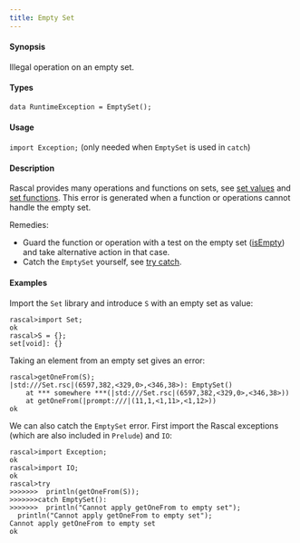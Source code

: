 ```yaml
---
title: Empty Set
---
```


#### Synopsis

Illegal operation on an empty set.

#### Types

`data RuntimeException = EmptySet();`
       
#### Usage

`import Exception;` (only needed when `EmptySet` is used in `catch`)

#### Description

Rascal provides many operations and functions on sets, see [set values](../../../Rascal/Expressions/Values/Set/index.md)
and [set functions](../../../Library/Set.md).
This error is generated when a function or operations cannot handle the empty set.

Remedies:

*  Guard the function or operation with a test on the empty set ([isEmpty](../../../Library/Set.md#Set-isEmpty)) and 
  take alternative action in that case.
*  Catch the `EmptySet` yourself, see [try catch](../../../Rascal/Statements/TryCatch/index.md).

#### Examples

Import the `Set` library and introduce `S` with an empty set as value:

```rascal-shell ,continue,error
rascal>import Set;
ok
rascal>S = {};
set[void]: {}
```
Taking an element from an empty set gives an error:

```rascal-shell ,continue,error
rascal>getOneFrom(S);
|std:///Set.rsc|(6597,382,<329,0>,<346,38>): EmptySet()
	at *** somewhere ***(|std:///Set.rsc|(6597,382,<329,0>,<346,38>))
	at getOneFrom(|prompt:///|(11,1,<1,11>,<1,12>))
ok
```
We can also catch the `EmptySet` error. First import the Rascal exceptions (which are also included in `Prelude`)
and `IO`:

```rascal-shell ,continue,error
rascal>import Exception;
ok
rascal>import IO;
ok
rascal>try 
>>>>>>>  println(getOneFrom(S)); 
>>>>>>>catch EmptySet(): 
>>>>>>>  println("Cannot apply getOneFrom to empty set");
  println("Cannot apply getOneFrom to empty set");
Cannot apply getOneFrom to empty set
ok
```


